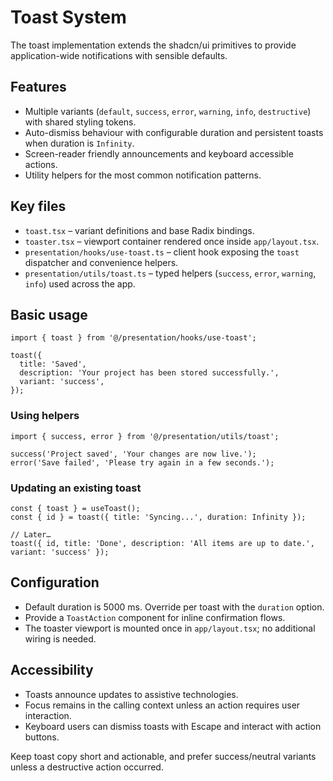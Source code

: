 # Toast System

The toast implementation extends the shadcn/ui primitives to provide application-wide notifications with sensible defaults.

## Features
- Multiple variants (`default`, `success`, `error`, `warning`, `info`, `destructive`) with shared styling tokens.
- Auto-dismiss behaviour with configurable duration and persistent toasts when duration is `Infinity`.
- Screen-reader friendly announcements and keyboard accessible actions.
- Utility helpers for the most common notification patterns.

## Key files
- `toast.tsx` – variant definitions and base Radix bindings.
- `toaster.tsx` – viewport container rendered once inside `app/layout.tsx`.
- `presentation/hooks/use-toast.ts` – client hook exposing the `toast` dispatcher and convenience helpers.
- `presentation/utils/toast.ts` – typed helpers (`success`, `error`, `warning`, `info`) used across the app.

## Basic usage
```tsx
import { toast } from '@/presentation/hooks/use-toast';

toast({
  title: 'Saved',
  description: 'Your project has been stored successfully.',
  variant: 'success',
});
```

### Using helpers
```tsx
import { success, error } from '@/presentation/utils/toast';

success('Project saved', 'Your changes are now live.');
error('Save failed', 'Please try again in a few seconds.');
```

### Updating an existing toast
```tsx
const { toast } = useToast();
const { id } = toast({ title: 'Syncing...', duration: Infinity });

// Later…
toast({ id, title: 'Done', description: 'All items are up to date.', variant: 'success' });
```

## Configuration
- Default duration is 5000 ms. Override per toast with the `duration` option.
- Provide a `ToastAction` component for inline confirmation flows.
- The toaster viewport is mounted once in `app/layout.tsx`; no additional wiring is needed.

## Accessibility
- Toasts announce updates to assistive technologies.
- Focus remains in the calling context unless an action requires user interaction.
- Keyboard users can dismiss toasts with Escape and interact with action buttons.

Keep toast copy short and actionable, and prefer success/neutral variants unless a destructive action occurred.

